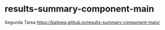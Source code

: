 # results-summary-component-main
Segunda Tarea
https://kaitoeg.github.io/results-summary-component-main/
